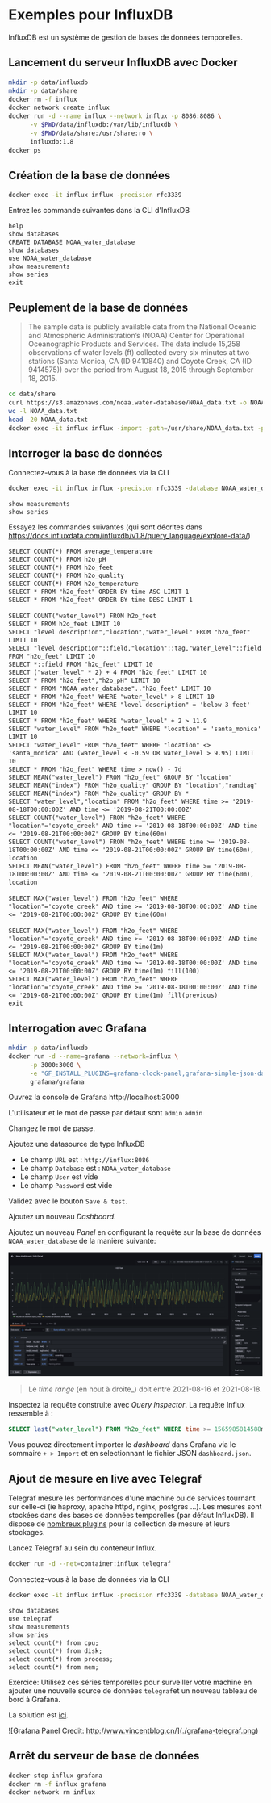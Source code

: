 # Exemples pour InfluxDB

InfluxDB est un système de gestion de bases de données temporelles.

## Lancement du serveur InfluxDB avec Docker

```bash
mkdir -p data/influxdb
mkdir -p data/share
docker rm -f influx
docker network create influx
docker run -d --name influx --network influx -p 8086:8086 \
      -v $PWD/data/influxdb:/var/lib/influxdb \
      -v $PWD/data/share:/usr/share:ro \
      influxdb:1.8
docker ps
```

## Création de la base de données

```bash
docker exec -it influx influx -precision rfc3339
```

Entrez les commande suivantes dans la CLI d'InfluxDB
```
help
show databases
CREATE DATABASE NOAA_water_database
show databases
use NOAA_water_database
show measurements
show series
exit
```

## Peuplement de la base de données

> The sample data is publicly available data from the National Oceanic and Atmospheric Administration’s (NOAA) Center for Operational Oceanographic Products and Services. The data include 15,258 observations of water levels (ft) collected every six minutes at two stations (Santa Monica, CA (ID 9410840) and Coyote Creek, CA (ID 9414575)) over the period from August 18, 2015 through September 18, 2015.

```bash
cd data/share
curl https://s3.amazonaws.com/noaa.water-database/NOAA_data.txt -o NOAA_data.txt
wc -l NOAA_data.txt
head -20 NOAA_data.txt
docker exec -it influx influx -import -path=/usr/share/NOAA_data.txt -precision=s -database=NOAA_water_database
```

## Interroger la base de données

Connectez-vous à la base de données via la CLI 
```bash
docker exec -it influx influx -precision rfc3339 -database NOAA_water_database
```

```console
show measurements
show series
```

Essayez les commandes suivantes (qui sont décrites dans https://docs.influxdata.com/influxdb/v1.8/query_language/explore-data/)

```console
SELECT COUNT(*) FROM average_temperature
SELECT COUNT(*) FROM h2o_pH
SELECT COUNT(*) FROM h2o_feet
SELECT COUNT(*) FROM h2o_quality
SELECT COUNT(*) FROM h2o_temperature
SELECT * FROM "h2o_feet" ORDER BY time ASC LIMIT 1
SELECT * FROM "h2o_feet" ORDER BY time DESC LIMIT 1

SELECT COUNT("water_level") FROM h2o_feet
SELECT * FROM h2o_feet LIMIT 10
SELECT "level description","location","water_level" FROM "h2o_feet" LIMIT 10
SELECT "level description"::field,"location"::tag,"water_level"::field FROM "h2o_feet" LIMIT 10
SELECT *::field FROM "h2o_feet" LIMIT 10
SELECT ("water_level" * 2) + 4 FROM "h2o_feet" LIMIT 10
SELECT * FROM "h2o_feet","h2o_pH" LIMIT 10
SELECT * FROM "NOAA_water_database".."h2o_feet" LIMIT 10
SELECT * FROM "h2o_feet" WHERE "water_level" > 8 LIMIT 10
SELECT * FROM "h2o_feet" WHERE "level description" = 'below 3 feet' LIMIT 10
SELECT * FROM "h2o_feet" WHERE "water_level" + 2 > 11.9
SELECT "water_level" FROM "h2o_feet" WHERE "location" = 'santa_monica' LIMIT 10
SELECT "water_level" FROM "h2o_feet" WHERE "location" <> 'santa_monica' AND (water_level < -0.59 OR water_level > 9.95) LIMIT 10
SELECT * FROM "h2o_feet" WHERE time > now() - 7d
SELECT MEAN("water_level") FROM "h2o_feet" GROUP BY "location"
SELECT MEAN("index") FROM "h2o_quality" GROUP BY "location","randtag"
SELECT MEAN("index") FROM "h2o_quality" GROUP BY *
SELECT "water_level","location" FROM "h2o_feet" WHERE time >= '2019-08-18T00:00:00Z' AND time <= '2019-08-21T00:00:00Z'
SELECT COUNT("water_level") FROM "h2o_feet" WHERE "location"='coyote_creek' AND time >= '2019-08-18T00:00:00Z' AND time <= '2019-08-21T00:00:00Z' GROUP BY time(60m)
SELECT COUNT("water_level") FROM "h2o_feet" WHERE time >= '2019-08-18T00:00:00Z' AND time <= '2019-08-21T00:00:00Z' GROUP BY time(60m), location
SELECT MEAN("water_level") FROM "h2o_feet" WHERE time >= '2019-08-18T00:00:00Z' AND time <= '2019-08-21T00:00:00Z' GROUP BY time(60m), location

SELECT MAX("water_level") FROM "h2o_feet" WHERE "location"='coyote_creek' AND time >= '2019-08-18T00:00:00Z' AND time <= '2019-08-21T00:00:00Z' GROUP BY time(60m)

SELECT MAX("water_level") FROM "h2o_feet" WHERE "location"='coyote_creek' AND time >= '2019-08-18T00:00:00Z' AND time <= '2019-08-21T00:00:00Z' GROUP BY time(1m)
SELECT MAX("water_level") FROM "h2o_feet" WHERE "location"='coyote_creek' AND time >= '2019-08-18T00:00:00Z' AND time <= '2019-08-21T00:00:00Z' GROUP BY time(1m) fill(100)
SELECT MAX("water_level") FROM "h2o_feet" WHERE "location"='coyote_creek' AND time >= '2019-08-18T00:00:00Z' AND time <= '2019-08-21T00:00:00Z' GROUP BY time(1m) fill(previous)
exit
```


## Interrogation avec Grafana

```bash
mkdir -p data/influxdb
docker run -d --name=grafana --network=influx \
      -p 3000:3000 \
      -e "GF_INSTALL_PLUGINS=grafana-clock-panel,grafana-simple-json-datasource" \
      grafana/grafana
```

Ouvrez la console de Grafana http://localhost:3000

L'utilisateur et le mot de passe par défaut sont `admin` `admin`

Changez le mot de passe.

Ajoutez une datasource de type InfluxDB
* Le champ `URL` est : `http://influx:8086`
* Le champ `Database` est : `NOAA_water_database`
* Le champ `User` est vide
* Le champ `Password` est vide

Validez avec le bouton `Save & test`.

Ajoutez un nouveau _Dashboard_.

Ajoutez un nouveau _Panel_ en configurant la requête sur la base de données `NOAA_water_database` de la manière suivante:

![Grafana Panel](./grafana-panel.png)

> Le _time range_ (en hout à droite_) doit entre 2021-08-16 et 2021-08-18.

Inspectez la requête construite avec _Query Inspector_. La requête Influx ressemble à :

```sql
SELECT last("water_level") FROM "h2o_feet" WHERE time >= 1565985814588ms and time <= 1568755308047ms GROUP BY time(30m), "location" fill(null)
```

Vous pouvez directement importer le _dashboard_ dans Grafana via le sommaire `+ > Import` et en selectionnant le fichier JSON `dashboard.json`.

## Ajout de mesure en live avec Telegraf 

Telegraf mesure les performances d'une machine ou de services tournant sur celle-ci (ie haproxy, apache httpd, nginx, postgres ...). Les mesures sont stockées dans des bases de données temporelles (par défaut InfluxDB). Il dispose de [nombreux plugins](https://docs.influxdata.com/telegraf/v1.20/plugins/) pour la collection de mesure et leurs stockages.

Lancez Telegraf au sein du conteneur Influx.

```bash
docker run -d --net=container:influx telegraf
```

Connectez-vous à la base de données via la CLI 
```bash
docker exec -it influx influx -precision rfc3339 -database NOAA_water_database
```

```console
show databases
use telegraf
show measurements
show series
select count(*) from cpu;
select count(*) from disk;
select count(*) from process;
select count(*) from mem;
```

Exercice: Utilisez ces séries temporelles pour surveiller votre machine en ajouter une nouvelle source de données `telegraf`et un nouveau tableau de bord à Grafana.

La solution est [ici](https://grafana.com/grafana/dashboards/1443).

![Grafana Panel Credit: http://www.vincentblog.cn/](./grafana-telegraf.png)

## Arrêt du serveur de base de données
```bash
docker stop influx grafana
docker rm -f influx grafana
docker network rm influx
```
